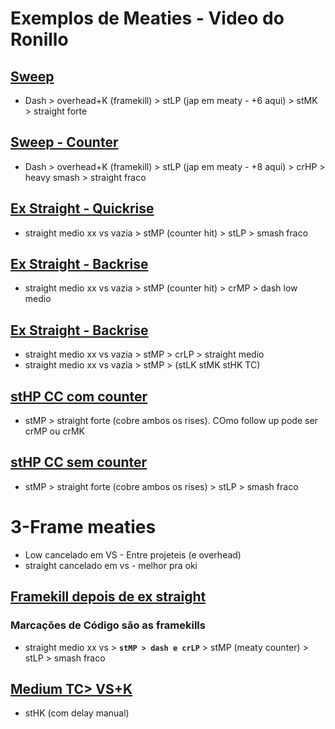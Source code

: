 # Exemplos de Meaties - Video do Ronillo
## [Sweep](https://youtu.be/W2A9-OBREqs?list=PLhsYAAzxzd_YoDcNLbzaGeRevf-FKoiPB&t=201)
- Dash > overhead+K (framekill) > stLP (jap em meaty - +6 aqui) > stMK > straight forte 

## [Sweep - Counter](https://youtu.be/W2A9-OBREqs?list=PLhsYAAzxzd_YoDcNLbzaGeRevf-FKoiPB&t=231)
- Dash > overhead+K (framekill) > stLP (jap em meaty - +8 aqui) > crHP > heavy smash > straight fraco

## [Ex Straight - Quickrise](https://youtu.be/W2A9-OBREqs?list=PLhsYAAzxzd_YoDcNLbzaGeRevf-FKoiPB&t=391)
- straight medio xx vs vazia > stMP (counter hit) > stLP > smash fraco

## [Ex Straight - Backrise](https://youtu.be/W2A9-OBREqs?list=PLhsYAAzxzd_YoDcNLbzaGeRevf-FKoiPB&t=400)
- straight medio xx vs vazia > stMP (counter hit) > crMP > dash low medio

## [Ex Straight - Backrise](https://youtu.be/W2A9-OBREqs?list=PLhsYAAzxzd_YoDcNLbzaGeRevf-FKoiPB&t=417)
- straight medio xx vs vazia > stMP > crLP > straight medio
- straight medio xx vs vazia > stMP > (stLK stMK stHK TC)

## [stHP CC com counter](https://youtu.be/W2A9-OBREqs?list=PLhsYAAzxzd_YoDcNLbzaGeRevf-FKoiPB&t=490)
- stMP > straight forte (cobre ambos os rises). COmo follow up pode ser crMP ou crMK

## [stHP CC sem counter](https://youtu.be/W2A9-OBREqs?list=PLhsYAAzxzd_YoDcNLbzaGeRevf-FKoiPB&t=568)
- stMP > straight forte (cobre ambos os rises) > stLP > smash fraco

# 3-Frame meaties
- Low cancelado em VS - Entre projeteis (e overhead)
- straight cancelado em vs - melhor pra oki

## [Framekill depois de ex straight](https://youtu.be/W2A9-OBREqs?list=PLhsYAAzxzd_YoDcNLbzaGeRevf-FKoiPB&t=940)
### Marcações de Código são as framekills
- straight medio xx vs > **`stMP > dash e crLP`** > stMP (meaty counter) > stLP > smash fraco

## [Medium TC> VS+K](https://youtu.be/W2A9-OBREqs?list=PLhsYAAzxzd_YoDcNLbzaGeRevf-FKoiPB&t=1446)
- stHK (com delay manual)